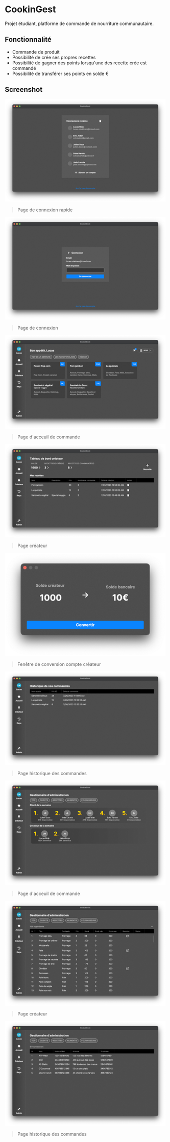 # CookinGest

Projet étudiant, platforme de commande de nourriture communautaire.

## Fonctionnalité

- Commande de produit
- Possibilité de crée ses propres recettes
- Possibilité de gagner des points lorsqu'une des recette crée est commandé
- Possibilité de transférer ses points en solde €


## Screenshot

![Screenshot](/Documentation/Screenshots/1.png)
> Page de connexion rapide

![Screenshot](/Documentation/Screenshots/2.png)
> Page de connexion

![Screenshot](/Documentation/Screenshots/3.png)
> Page d'acceuil de commande

![Screenshot](/Documentation/Screenshots/4.png)
> Page créateur

![Screenshot](/Documentation/Screenshots/5.png)
> Fenêtre de conversion compte créateur

![Screenshot](/Documentation/Screenshots/6.png)
> Page historique des commandes

![Screenshot](/Documentation/Screenshots/7.png)
> Page d'acceuil de commande

![Screenshot](/Documentation/Screenshots/8.png)
> Page créateur

![Screenshot](/Documentation/Screenshots/9.png)
> Page historique des commandes
